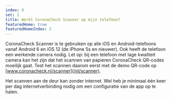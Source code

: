 ```yaml
---
index: 9
set: 1
title: Werkt CoronaCheck Scanner op mijn telefoon? 
featuredHome: true
featuredHomeIndex: 2
---
```

CoronaCheck Scanner is te gebruiken op alle iOS en Android-telefoons vanaf Android 6 en iOS 12 (de iPhone 5s en nieuwer). 
Ook heeft de telefoon een werkende camera nodig. Let op: bij een telefoon met lage kwaliteit camera kan het zijn dat het scannen van papieren CoronaCheck QR-codes moeilijk gaat. Test het scannen daarom eerst met de demo QR-code op [www.coronacheck.nl/scanner](/nl/scanner). 

Het scannen aan de deur kan zonder internet. Wel heb je minimaal één keer per dag internetverbinding nodig om een configuratie van de app op te halen.
